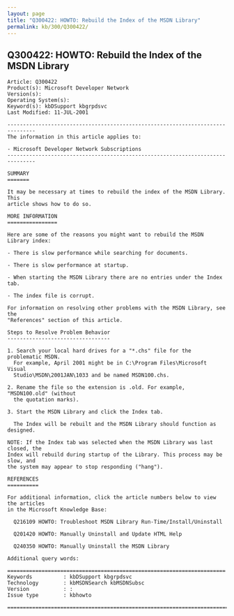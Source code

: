 ```yaml
---
layout: page
title: "Q300422: HOWTO: Rebuild the Index of the MSDN Library"
permalink: kb/300/Q300422/
---
```


## Q300422: HOWTO: Rebuild the Index of the MSDN Library

	Article: Q300422
	Product(s): Microsoft Developer Network
	Version(s): 
	Operating System(s): 
	Keyword(s): kbDSupport kbgrpdsvc
	Last Modified: 11-JUL-2001
	
	-------------------------------------------------------------------------------
	The information in this article applies to:
	
	- Microsoft Developer Network Subscriptions 
	-------------------------------------------------------------------------------
	
	SUMMARY
	=======
	
	It may be necessary at times to rebuild the index of the MSDN Library. This
	article shows how to do so.
	
	MORE INFORMATION
	================
	
	Here are some of the reasons you might want to rebuild the MSDN Library index:
	
	- There is slow performance while searching for documents.
	
	- There is slow performance at startup.
	
	- When starting the MSDN Library there are no entries under the Index tab.
	
	- The index file is corrupt.
	
	For information on resolving other problems with the MSDN Library, see the
	"References" section of this article.
	
	Steps to Resolve Problem Behavior
	---------------------------------
	
	1. Search your local hard drives for a "*.chs" file for the problematic MSDN.
	  For example, April 2001 might be in C:\Program Files\Microsoft Visual
	  Studio\MSDN\2001JAN\1033 and be named MSDN100.chs.
	
	2. Rename the file so the extension is .old. For example, "MSDN100.old" (without
	  the quotation marks).
	
	3. Start the MSDN Library and click the Index tab.
	
	  The Index will be rebuilt and the MSDN Library should function as designed.
	
	NOTE: If the Index tab was selected when the MSDN Library was last closed, the
	Index will rebuild during startup of the Library. This process may be slow, and
	the system may appear to stop responding ("hang").
	
	REFERENCES
	==========
	
	For additional information, click the article numbers below to view the articles
	in the Microsoft Knowledge Base:
	
	  Q216109 HOWTO: Troubleshoot MSDN Library Run-Time/Install/Uninstall
	
	  Q201420 HOWTO: Manually Uninstall and Update HTML Help
	
	  Q240350 HOWTO: Manually Uninstall the MSDN Library
	
	Additional query words:
	
	======================================================================
	Keywords          : kbDSupport kbgrpdsvc 
	Technology        : kbMSDNSearch kbMSDNSubsc
	Version           : :
	Issue type        : kbhowto
	
	=============================================================================
	
